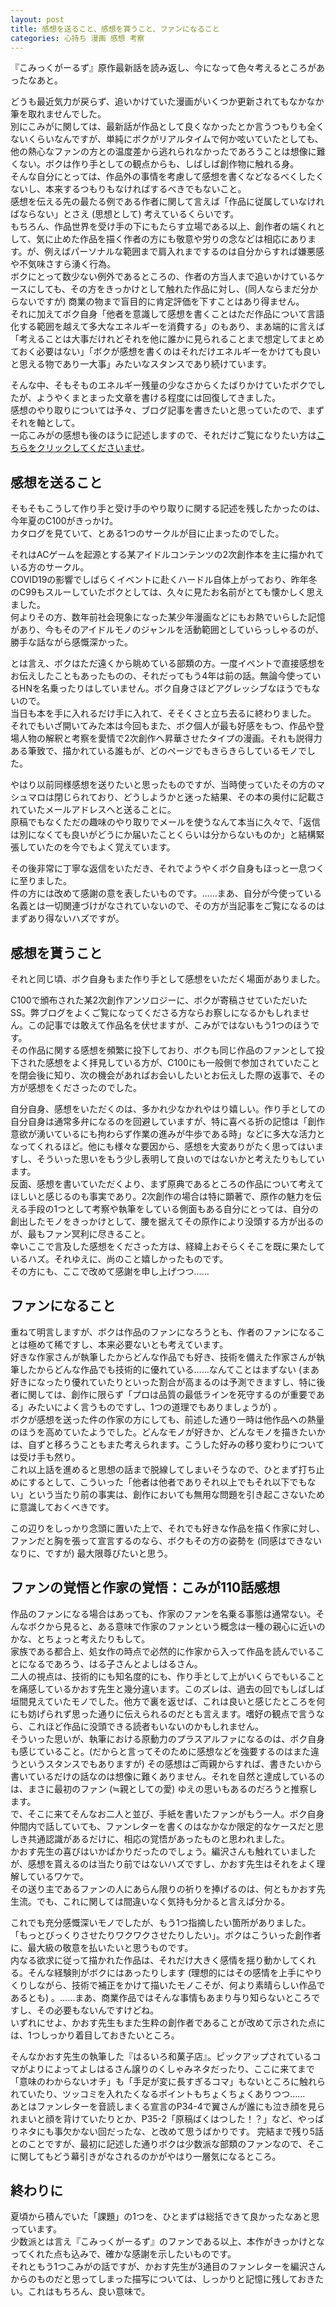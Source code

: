 ```yaml
---
layout: post
title: 感想を送ること、感想を貰うこと、ファンになること
categories: 心持ち 漫画 感想 考察
---
```


『こみっくがーるず』原作最新話を読み返し、今になって色々考えるところがあったなあと。

どうも最近気力が戻らず、追いかけていた漫画がいくつか更新されてもなかなか筆を取れませんでした。  
別にこみがに関しては、最新話が作品として良くなかったとか言うつもりも全くないくらいなんですが、単純にボクがリアルタイムで何か呟いていたとしても、他の熱心なファンの方との温度差から逃れられなかったであろうことは想像に難くない。ボクは作り手としての観点からも、しばしば創作物に触れる身。  
そんな自分にとっては、作品外の事情を考慮して感想を書くなどなるべくしたくないし、本来するつもりもなければするべきでもないこと。  
感想を伝える先の最たる例である作者に関して言えば「作品に従属していなければならない」とさえ (思想として) 考えているくらいです。  
もちろん、作品世界を受け手の下にもたらす立場である以上、創作者の端くれとして、気に止めた作品を描く作者の方にも敬意や労りの念などは相応にあります。が、例えばパーソナルな範囲まで肩入れまでするのは自分からすれば嫌悪感や不気味さすら湧く行為。  
ボクにとって数少ない例外であるところの、作者の方当人まで追いかけているケースにしても、その方をきっかけとして触れた作品に対し、(同人ならまだ分からないですが) 商業の物まで盲目的に肯定評価を下すことはあり得ません。  
それに加えてボク自身「他者を意識して感想を書くことはただ作品について言語化する範囲を越えて多大なエネルギーを消費する」のもあり、まあ端的に言えば「考えることは大事だけれどそれを他に誰かに見られることまで想定してまとめておく必要はない」「ボクが感想を書くのはそれだけエネルギーをかけても良いと思える物であり一大事」みたいなスタンスであり続けています。

そんな中、そもそものエネルギー残量の少なさからくたばりかけていたボクでしたが、ようやくまとまった文章を書ける程度には回復してきました。  
感想のやり取りについては予々、ブログ記事を書きたいと思っていたので、まずそれを軸として。  
一応こみがの感想も後のほうに記述しますので、それだけご覧になりたい方は[こちらをクリックしてくださいませ](%E3%83%95%E3%82%A1%E3%83%B3%E3%81%AE%E8%A6%9A%E6%82%9F%E3%81%A8%E4%BD%9C%E5%AE%B6%E3%81%AE%E8%A6%9A%E6%82%9F%EF%BC%9A%E3%81%93%E3%81%BF%E3%81%8C110%E8%A9%B1%E6%84%9F%E6%83%B3)。

## 感想を送ること

そもそもこうして作り手と受け手のやり取りに関する記述を残したかったのは、今年夏のC100がきっかけ。  
カタログを見ていて、とある1つのサークルが目に止まったのでした。

それはACゲームを起源とする某アイドルコンテンツの2次創作本を主に描かれている方のサークル。  
COVID19の影響でしばらくイベントに赴くハードル自体上がっており、昨年冬のC99もスルーしていたボクとしては、久々に見たお名前がとても懐かしく思えました。  
何よりその方、数年前社会現象になった某少年漫画などにもお熱でいらした記憶があり、今もそのアイドルモノのジャンルを活動範囲としていらっしゃるのが、勝手な話ながら感慨深かった。

とは言え、ボクはただ遠くから眺めている部類の方。一度イベントで直接感想をお伝えしたこともあったものの、それだってもう4年は前の話。無論今使っているHNを名乗ったりはしていません。ボク自身さほどアグレッシブなほうでもないので。  
当日も本を手に入れるだけ手に入れて、そそくさと立ち去るに終わりました。  
それでもいざ開いてみた本は今回もまた、ボク個人が最も好感をもつ、作品や登場人物の解釈と考察を愛情で2次創作へ昇華させたタイプの漫画。それも説得力ある筆致で、描かれている誰もが、どのページでもきらきらしているモノでした。

やはり以前同様感想を送りたいと思ったものですが、当時使っていたその方のマシュマロは閉じられており、どうしようかと迷った結果、その本の奥付に記載されていたメールアドレスへと送ることに。  
原稿でもなくただの趣味のやり取りでメールを使うなんて本当に久々で、「返信は別になくても良いがどうにか届いたことくらいは分からないものか」と結構緊張していたのを今でもよく覚えています。

その後非常に丁寧な返信をいただき、それでようやくボク自身もほっと一息つくに至りました。  
件の方には改めて感謝の意を表したいものです。……まあ、自分が今使っている名義とは一切関連づけがなされていないので、その方が当記事をご覧になるのはまずあり得ないハズですが。

## 感想を貰うこと

それと同じ頃、ボク自身もまた作り手として感想をいただく場面がありました。

C100で頒布された某2次創作アンソロジーに、ボクが寄稿させていただいたSS。弊ブログをよくご覧になってくださる方ならお察しになるかもしれません。この記事では敢えて作品名を伏せますが、こみがではないもう1つのほうです。  
その作品に関する感想を頻繁に投下しており、ボクも同じ作品のファンとして投下された感想をよく拝見している方が、C100にも一般側で参加されていたことを閉会後に知り、次の機会があればお会いしたいとお伝えした際の返事で、その方が感想をくださったのでした。  

自分自身、感想をいただくのは、多かれ少なかれやはり嬉しい。作り手としての自分自身は通常多弁になるのを回避していますが、特に喜べる折の記憶は「創作意欲が湧いているにも拘わらず作業の進みが牛歩である時」などに多大な活力となってくれるほど。他にも様々な要因から、感想を大変ありがたく思ってはいますし、そういった思いをもう少し表明して良いのではないかと考えたりもしています。  
反面、感想を書いていただくより、まず原典であるところの作品について考えてほしいと感じるのも事実であり。2次創作の場合は特に顕著で、原作の魅力を伝える手段の1つとして考察や執筆をしている側面もある自分にとっては、自分の創出したモノをきっかけとして、腰を据えてその原作により没頭する方が出るのが、最もファン冥利に尽きること。  
幸いここで言及した感想をくださった方は、経緯上おそらくそこを既に果たしているハズ。それゆえに、尚のこと嬉しかったものです。  
その方にも、ここで改めて感謝を申し上げつつ……

## ファンになること

重ねて明言しますが、ボクは作品のファンになろうとも、作者のファンになることは極めて稀ですし、本来必要ないとも考えています。  
好きな作家さんが執筆したからどんな作品でも好き、技術を備えた作家さんが執筆したからどんな作品でも技術的に優れている……なんてことはまずない (まあ好きになったり優れていたりといった割合が高まるのは予測できますし、特に後者に関しては、創作に限らず「プロは品質の最低ラインを死守するのが重要である」みたいによく言うものですし、1つの道理でもありましょうが) 。  
ボクが感想を送った件の作家の方にしても、前述した通り一時は他作品への熱量のほうを高めていたようでした。どんなモノが好きか、どんなモノを描きたいかは、自ずと移ろうこともまた考えられます。こうした好みの移り変わりについては受け手も然り。  
これ以上話を進めると思想の話まで脱線してしまいそうなので、ひとまず打ち止めにするとして、こういった「他者は他者でありそれ以上でもそれ以下でもない」という当たり前の事実は、創作においても無用な問題を引き起こさないために意識しておくべきです。

この辺りをしっかり念頭に置いた上で、それでも好きな作品を描く作家に対し、ファンだと胸を張って宣言するのなら、ボクもその方の姿勢を (同感はできないなりに、ですが) 最大限尊びたいと思う。

## ファンの覚悟と作家の覚悟：こみが110話感想

作品のファンになる場合はあっても、作家のファンを名乗る事態は通常ない。そんなボクから見ると、ある意味で作家のファンという概念は一種の親心に近いのかな、とちょっと考えたりもして。  
家族である都合上、処女作の時点で必然的に作家から入って作品を読んでいることになるであろう、はる子さんとよしはるさん。  
二人の視点は、技術的にも知名度的にも、作り手として上がいくらでもいることを痛感しているかおす先生と幾分違います。このズレは、過去の回でもしばしば垣間見えていたモノでした。他方で裏を返せば、これは良いと感じたところを何にも妨げられず思った通りに伝えられるのだとも言えます。嗜好の観点で言うなら、これほど作品に没頭できる読者もいないのかもしれません。  
そういった思いが、執筆における原動力のプラスアルファになるのは、ボク自身も感じていること。(だからと言ってそのために感想などを強要するのはまた違うというスタンスでもありますが) その感想はご両親からすれば、書きたいから書いているだけの話なのは想像に難くありません。それを自然と達成しているのは、まさに最初のファン (≒親としての愛) ゆえの思いもあるのだろうと推察します。  
で、そこに来てそんなお二人と並び、手紙を書いたファンがもう一人。ボク自身仲間内で話していても、ファンレターを書くのはなかなか限定的なケースだと思しき共通認識があるだけに、相応の覚悟があったものと思われました。  
かおす先生の喜びはいかばかりだったのでしょう。編沢さんも触れていましたが、感想を貰えるのは当たり前ではないハズですし、かおす先生はそれをよく理解しているワケで。  
その送り主であるファンの人にあらん限りの祈りを捧げるのは、何ともかおす先生流。でも、これに関しては間違いなく気持も分かると言えば分かる。

これでも充分感慨深いモノでしたが、もう1つ指摘したい箇所がありました。  
「もっとびっくりさせたりワクワクさせたりしたい」。ボクはこういった創作者に、最大級の敬意を払いたいと思うものです。  
内なる欲求に従って描かれた作品は、それだけ大きく感情を揺り動かしてくれる。そんな経験則がボクにはあったりします (理想的にはその感情を上手にやりくりしながら、技術で補正をかけて描いたモノこそが、何より素晴らしい作品であるとも) 。……まあ、商業作品ではそんな事情もあまり与り知らないところですし、その必要もないんですけどね。  
いずれにせよ、かおす先生もまた生粋の創作者であることが改めて示された点には、1つしっかり着目しておきたいところ。

そんなかおす先生の執筆した『はるいろ和菓子店』。ピックアップされているコマがよりによってよしはるさん譲りのくしゃみネタだったり、ここに来てまで「意味のわからないオチ」も「手足が変に長すぎるコマ」もないところに触れられていたり、ツッコミを入れたくなるポイントもちょくちょくありつつ……  
あとはファンレターを音読しまくる宣言のP34-4で翼さんが誰にも泣き顔を見られまいと顔を背けていたりとか、P35-2「原稿ばくはつした！？」など、やっぱりネタにも事欠かない回だったな、と改めて思うばかりです。
完結まで残り5話とのことですが、最初に記述した通りボクは少数派な部類のファンなので、そこに関してもどう幕引きがなされるのかがやはり一層気になるところ。

## 終わりに

夏頃から積んでいた「課題」の1つを、ひとまずは総括できて良かったなあと思っています。  
少数派とは言え『こみっくがーるず』のファンである以上、本作がきっかけとなってくれた点も込みで、確かな感謝を示したいものです。  
それともう1つこみがの話ですが、かおす先生が3通目のファンレターを編沢さんからのものだと思ってしまった描写については、しっかりと記憶に残しておきたい。これはもちろん、良い意味で。
